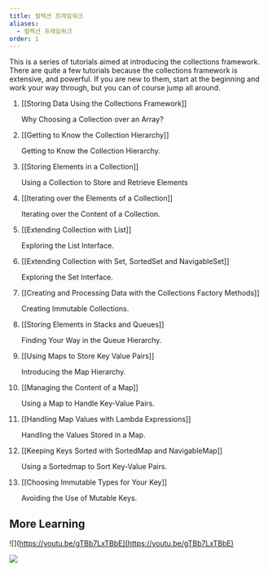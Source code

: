 ```yaml
---
title: 컬렉션 프레임워크
aliases:
  - 컬렉션 프레임워크
order: 1
---
```

This is a series of tutorials aimed at introducing the collections framework. There are quite a few tutorials because the collections framework is extensive, and powerful. If you are new to them, start at the beginning and work your way through, but you can of course jump all around.

  

1. [[Storing Data Using the Collections Framework]]  
    
    Why Choosing a Collection over an Array?
    
2. [[Getting to Know the Collection Hierarchy]]  
    
    Getting to Know the Collection Hierarchy.
    
3. [[Storing Elements in a Collection]]  
    
    Using a Collection to Store and Retrieve Elements
    
4. [[Iterating over the Elements of a Collection]]  
    
    Iterating over the Content of a Collection.
    
5. [[Extending Collection with List]]  
    
    Exploring the List Interface.
    
6. [[Extending Collection with Set, SortedSet and NavigableSet]]  
    
    Exploring the Set Interface.
    
7. [[Creating and Processing Data with the Collections Factory Methods]]  
    
    Creating Immutable Collections.
    
8. [[Storing Elements in Stacks and Queues]]  
    
    Finding Your Way in the Queue Hierarchy.
    
9. [[Using Maps to Store Key Value Pairs]]  
    
    Introducing the Map Hierarchy.
    
10. [[Managing the Content of a Map]]  
    
    Using a Map to Handle Key-Value Pairs.
    
11. [[Handling Map Values with Lambda Expressions]]  
    
    Handling the Values Stored in a Map.
    
12. [[Keeping Keys Sorted with SortedMap and NavigableMap]]  
    
    Using a Sortedmap to Sort Key-Value Pairs.
    
13. [[Choosing Immutable Types for Your Key]]  
    
    Avoiding the Use of Mutable Keys.

## More Learning
![](https://youtu.be/gTBb7LxTBbE](https://youtu.be/gTBb7LxTBbE)


![](https://youtu.be/9G_0el3RWPE)